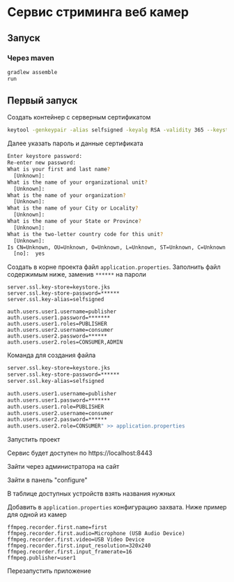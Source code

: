 # Сервис стриминга веб камер
## Запуск
### Через maven

```bash
gradlew assemble
run
```

## Первый запуск

Создать контейнер с серверным сертификатом

```bash
keytool -genkeypair -alias selfsigned -keyalg RSA -validity 365 --keystore keystore.jks
```

Далее указать пароль и данные сертификата

```bash
Enter keystore password:  
Re-enter new password: 
What is your first and last name?
  [Unknown]:  
What is the name of your organizational unit?
  [Unknown]:  
What is the name of your organization?
  [Unknown]:  
What is the name of your City or Locality?
  [Unknown]:  
What is the name of your State or Province?
  [Unknown]:  
What is the two-letter country code for this unit?
  [Unknown]:  
Is CN=Unknown, OU=Unknown, O=Unknown, L=Unknown, ST=Unknown, C=Unknown correct?
  [no]:  yes
```

Создать в корне проекта файл `application.properties`. Заполнить файл содержимым ниже, заменив `******` на пароли

```properties
server.ssl.key-store=keystore.jks
server.ssl.key-store-password=******
server.ssl.key-alias=selfsigned

auth.users.user1.username=publisher
auth.users.user1.password=*******
auth.users.user1.roles=PUBLISHER
auth.users.user2.username=consumer
auth.users.user2.password=******
auth.users.user2.roles=CONSUMER,ADMIN
```

Команда для создания файла

```bash
server.ssl.key-store=keystore.jks
server.ssl.key-store-password=******
server.ssl.key-alias=selfsigned

auth.users.user1.username=publisher
auth.users.user1.password=*******
auth.users.user1.role=PUBLISHER
auth.users.user2.username=consumer
auth.users.user2.password=******
auth.users.user2.role=CONSUMER" >> application.properties

```

Запустить проект

Сервис будет доступен по https://localhost:8443

Зайти через администратора на сайт

Зайти в панель "configure"

В таблице доступных устройств взять названия нужных

Добавить в `application.properties` конфигурацию захвата. Ниже пример для одной из камер

```properties
ffmpeg.recorder.first.name=first
ffmpeg.recorder.first.audio=Microphone (USB Audio Device)
ffmpeg.recorder.first.video=USB Video Device
ffmpeg.recorder.first.input_resolution=320x240
ffmpeg.recorder.first.input_framerate=16
ffmpeg.publisher=user1
```

Перезапустить приложение